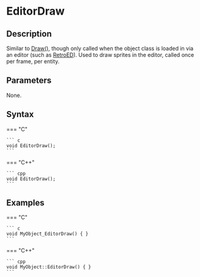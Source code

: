 # EditorDraw

## Description
Similar to [Draw()](Draw.md), though only called when the object class is loaded in via an editor (such as [RetroED](/Tools/RetroED/README.md)). Used to draw sprites in the editor, called once per frame, per entity.

## Parameters
None.

## Syntax
=== "C"

	``` c
	void EditorDraw();
	```

=== "C++"

	``` cpp
	void EditorDraw();
	```

## Examples
=== "C"

	``` c
	void MyObject_EditorDraw() { }
	```

=== "C++"

	``` cpp
	void MyObject::EditorDraw() { }
	```